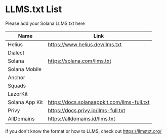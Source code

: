# LLMS.txt List

Please add your Solana LLMS.txt here 

| Name            | Link                              |
|-----------------|-----------------------------------|
| Helius          | https://www.helius.dev/llms.txt  |
| Dialect         |                                   |
| Solana          | https://solana.com/llms.txt      |
| Solana Mobile   |                                   |
| Anchor          |                                   |
| Squads          |                                   |
| LazorKit        |                                   |
| Solana App Kit  | https://docs.solanaappkit.com/llms-full.txt |
| Privy           | https://docs.privy.io/llms-full.txt |
| AllDomains      | https://alldomains.id/llms.txt   |

If you don't know the format or how to LLMS, check out https://llmstxt.org/
